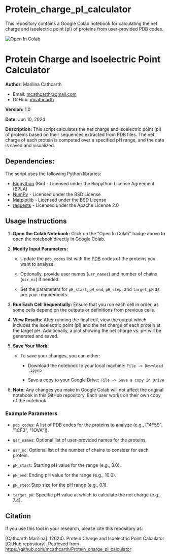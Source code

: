 # Protein_charge_pI_calculator
This repository contains a Google Colab notebook for calculating the net charge and isoelectric point (pI) of proteins from user-provided PDB codes.

[![Open In Colab](https://colab.research.google.com/assets/colab-badge.svg)](https://colab.research.google.com/github/mcathcarth/Protein_charge_pI_calculator/blob/main/Protein-Charge_Isoelectric-Point_Calculator.ipynb)

# Protein Charge and Isoelectric Point Calculator

**Author:** Marilina Cathcarth
  - Email: mcathcarth@gmail.com
  - GitHub: [mcathcarth](https://github.com/mcathcarth)
    
**Version:** 1.0
    
**Date:** Jun 10, 2024
    
**Description:** This script calculates the net charge and isoelectric point (pI) of proteins based on their sequences extracted from PDB files. The net charge of each protein is computed over a specified pH range, and the data is saved and visualized.

## Dependencies:

The script uses the following Python libraries:

- [Biopython](https://biopython.org/) (Bio) - Licensed under the Biopython License Agreement (BPLA)
- [NumPy](https://numpy.org/) - Licensed under the BSD License
- [Matplotlib](https://matplotlib.org/) - Licensed under the BSD License
- [requests](https://docs.python-requests.org/en/latest/) - Licensed under the Apache License 2.0

## Usage Instructions

1.  **Open the Colab Notebook:** Click on the "Open In Colab" badge above to open the notebook directly in Google Colab.
    
2.  **Modify Input Parameters:**
    
    *   Update the `pdb_codes` list with the [PDB](https://www.rcsb.org/) codes of the proteins you want to analyze.
        
    *   Optionally, provide user names (`usr_names`) and number of chains (`usr_nc`) if needed.
        
    *   Set the parameters for `pH_start`, `pH_end`, `pH_step`, and `target_pH` as per your requirements.
        
3.  **Run Each Cell Sequentially:** Ensure that you run each cell in order, as some cells depend on the outputs or definitions from previous cells.
  
4.  **View Results:** After running the final cell, view the output which includes the isoelectric point (pI) and the net charge of each protein at the target pH. Additionally, a plot showing the net charge vs. pH will be generated and saved.

5.  **Save Your Work:**

    *   To save your changes, you can either:
    
        -   Download the notebook to your local machine: `File -> Download .ipynb`

        -   Save a copy to your Google Drive: `File -> Save a copy in Drive`
  
6.  **Note:** Any changes you make in Google Colab will not affect the original notebook in this GitHub repository. Each user works on their own copy of the notebook.


### Example Parameters

*   `pdb_codes`: A list of PDB codes for the proteins to analyze (e.g., ["4F5S", "1CF3", "1OVA"]).
    
*   `usr_names`: Optional list of user-provided names for the proteins.
    
*   `usr_nc`: Optional list of the number of chains to consider for each protein.
    
*   `pH_start`: Starting pH value for the range (e.g., 3.0).
    
*   `pH_end`: Ending pH value for the range (e.g., 10.0).
    
*   `pH_step`: Step size for the pH range (e.g., 0.1).
    
*   `target_pH`: Specific pH value at which to calculate the net charge (e.g., 7.4).


## Citation

If you use this tool in your research, please cite this repository as:

[Cathcarth Marilina]. (2024). Protein Charge and Isoelectric Point Calculator [GitHub repository]. Retrieved from https://github.com/mcathcarth/Protein_charge_pI_calculator

